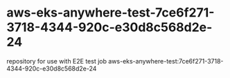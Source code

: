 # aws-eks-anywhere-test-7ce6f271-3718-4344-920c-e30d8c568d2e-24
repository for use with E2E test job aws-eks-anywhere-test:7ce6f271-3718-4344-920c-e30d8c568d2e-24
